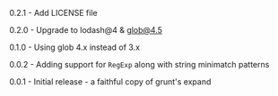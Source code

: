 0.2.1 - Add LICENSE file

0.2.0 - Upgrade to lodash@4 & glob@4.5

0.1.0 - Using glob 4.x instead of 3.x

0.0.2 - Adding support for `RegExp` along with string minimatch patterns

0.0.1 - Initial release - a faithful copy of grunt's expand
